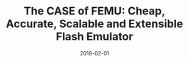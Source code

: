 ---
title: "The CASE of FEMU: Cheap, Accurate, Scalable and Extensible Flash Emulator"
number: 99
authors: ["Huaicheng Li", "Mingzhe Hao", "Michael Hao Tong", "Swaminatahan Sundararaman", "Matias Bjørling", "Haryadi S. Gunawi"]
date: 2018-02-01
publication_types: ["1"]
publication: "In 16th USENIX Conference on File and Storage Technologies (FAST)"
publication_short: "FAST '18"
abstract: ""
featured: false
image:
  caption: ""
  focal_point: ""
  preview_only: false
url_pdf: "https://huaicheng.github.io/p/fast18-femu.pdf"
url_code: "https://github.com/ucare-uchicago/femu"
url_slides: ""
url_video: ""
url_dataset: ""
url_poster: ""
url_source: ""
math: false
highlight: false
projects: []
slides: ""
--- 
